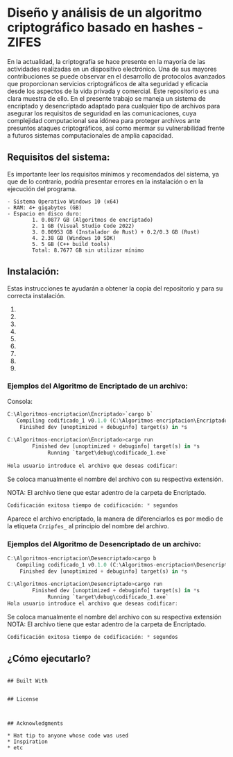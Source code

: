 # Diseño y análisis de un algoritmo criptográfico basado en hashes - ZIFES

En la actualidad, la criptografía se hace presente en la mayoría de las actividades realizadas en un dispositivo electrónico. Una de sus mayores contribuciones se puede observar en el desarrollo de protocolos avanzados que proporcionan servicios criptográficos de alta seguridad y eficacia desde los aspectos de la vida privada y comercial.
Este repositorio es una clara muestra de ello. En el presente trabajo se maneja un sistema de encriptado y desencriptado adaptado para cualquier tipo de archivos para asegurar los requisitos de seguridad en las comunicaciones, cuya complejidad computacional sea idónea para proteger archivos ante presuntos ataques criptográficos, así como mermar su vulnerabilidad frente a futuros sistemas computacionales de amplia capacidad.

## Requisitos del sistema:

Es importante leer los requisitos mínimos y recomendados del sistema, ya que de lo contrarío, podría presentar errores en la instalación o en la ejecución del programa.
```
- Sistema Operativo Windows 10 (x64)
- RAM: 4+ gigabytes (GB)
- Espacio en disco duro: 
        1. 0.0877 GB (Algoritmos de encriptado)
        2. 1 GB (Visual Studio Code 2022)
        3. 0.00953 GB (Instalador de Rust) + 0.2/0.3 GB (Rust)
        4. 2.38 GB (Windows 10 SDK)
        5. 5 GB (C++ build tools)
        Total: 8.7677 GB sin utilizar mínimo
```
## Instalación:

Estas instrucciones te ayudarán a obtener la copia del repositorio y para su correcta instalación.

1. 
2.
3.
4.
5.
6.
7.
8.
9.


### Ejemplos del Algoritmo de Encriptado de un archivo:
Consola:
```rust
C:\Algoritmos-encriptacion\Encriptado>`cargo b`
   Compiling codificado_1 v0.1.0 (C:\Algoritmos-encriptacion\Encriptado)
    Finished dev [unoptimized + debuginfo] target(s) in *s
    
C:\Algoritmos-encriptacion\Encriptado>cargo run
        Finished dev [unoptimized + debuginfo] target(s) in *s
             Running `target\debug\codificado_1.exe`
             
Hola usuario introduce el archivo que deseas codificar:
```
Se coloca manualmente el nombre del archivo con su respectiva extensión.

NOTA: El archivo tiene que estar adentro de la carpeta de Encriptado.
```rust
Codificación exitosa tiempo de codificación: * segundos
```
Aparece el archivo encriptado, la manera de diferenciarlos es por medio de la etiqueta `Crzipfes_` al principio del nombre del archivo.
### Ejemplos del Algoritmo de Desencriptado de un archivo:

```rust
C:\Algoritmos-encriptacion\Desencriptado>cargo b
   Compiling codificado_1 v0.1.0 (C:\Algoritmos-encriptacion\Desencriptado)
    Finished dev [unoptimized + debuginfo] target(s) in *s
    
C:\Algoritmos-encriptacion\Desencriptado>cargo run
        Finished dev [unoptimized + debuginfo] target(s) in *s
             Running `target\debug\codificado_1.exe`
Hola usuario introduce el archivo que deseas codificar:
```
Se coloca manualmente el nombre del archivo con su respectiva extensión
NOTA: El archivo tiene que estar adentro de la carpeta de Encriptado.

```rust
Codificación exitosa tiempo de codificación: * segundos
```


## ¿Cómo ejecutarlo?


```

## Built With


## License



## Acknowledgments

* Hat tip to anyone whose code was used
* Inspiration
* etc
